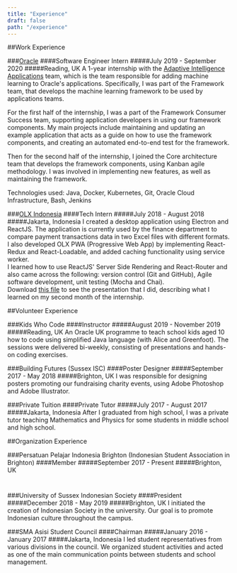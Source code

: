 ```yaml
---
title: "Experience"
draft: false
path: "/experience"
---
```



##Work Experience

###[Oracle](https://www.oracle.com/index.html)
####Software Engineer Intern
#####July 2019 - September 2020
#####Reading, UK
A 1-year internship with the [Adaptive Intelligence Applications](https://www.oracle.com/uk/applications/ai-apps/) team, 
which is the team responsible for adding machine learning to Oracle's applications. Specifically, I was part of the 
Framework team, that develops the machine learning framework to be used by applications teams.

For the first half of the internship, I was a part of the Framework Consumer Success team, supporting application developers 
in using our framework components. My main projects include maintaining and updating an example application that acts as 
a guide on how to use the framework components, and creating an automated end-to-end test for the framework.

Then for the second half of the internship, I joined the Core architecture team that develops the framework components, 
using Kanban agile methodology. I was involved in implementing new features, as well as maintaining the framework.

Technologies used: Java, Docker, Kubernetes, Git, Oracle Cloud Infrastructure, Bash, Jenkins


###[OLX Indonesia](https://www.olxgroup.com/)
####Tech Intern
#####July 2018 - August 2018
#####Jakarta, Indonesia
I created a desktop application using Electron and ReactJS. The application is currently used by the finance department 
to compare payment transactions data in two Excel files with different formats.  
I also developed OLX PWA (Progressive Web App) by implementing React-Redux and React-Loadable, and added caching 
functionality using service worker.  
I learned how to use ReactJS' Server Side Rendering and React-Router and also came across the following: version control 
(Git and GitHub), Agile software development, unit testing (Mocha and Chai).  
Download [this file](olx.pdf) to see the presentation that I did, describing what I learned on my second month of the internship.


##Volunteer Experience

###Kids Who Code
####Instructor
#####August 2019 - November 2019
#####Reading, UK
An Oracle UK programme to teach school kids aged 10 how to code using simplified Java language (with Alice and Greenfoot). 
The sessions were delivered bi-weekly, consisting of presentations and hands-on coding exercises.

###Building Futures (Sussex ISC)
####Poster Designer
#####September 2017 - May 2018
#####Brighton, UK
I was responsible for designing posters promoting our fundraising charity events, using Adobe Photoshop and Adobe Illustrator.

###Private Tuition
####Private Tutor
#####July 2017 - August 2017
#####Jakarta, Indonesia
After I graduated from high school, I was a private tutor teaching Mathematics and Physics for some students in middle 
school and high school.


##Organization Experience

###Persatuan Pelajar Indonesia Brighton (Indonesian Student Association in Brighton)
####Member
#####September 2017 - Present
#####Brighton, UK
#

###University of Sussex Indonesian Society
####President
#####December 2018 - May 2019
#####Brighton, UK
I initiated the creation of Indonesian Society in the university. Our goal is to promote Indonesian culture throughout the campus.

###SMA Asisi Student Council
####Chairman
#####January 2016 - January 2017
#####Jakarta, Indonesia
I led student representatives from various divisions in the council. We organized student activities and acted as one of 
the main communication points between students and school management.


